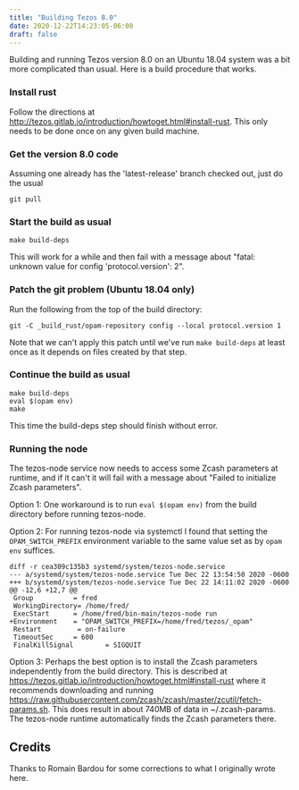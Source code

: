 ```yaml
---
title: "Building Tezos 8.0"
date: 2020-12-22T14:23:05-06:00
draft: false
---
```


Building and running Tezos version 8.0 on an Ubuntu 18.04 system was a bit more complicated than usual. Here is a build procedure that works.

### Install rust

Follow the directions at http://tezos.gitlab.io/introduction/howtoget.html#install-rust.
This only needs to be done once on any given build machine.

### Get the version 8.0 code

Assuming one already has the 'latest-release' branch checked out, just do the usual

```
git pull
```

### Start the build as usual

```
make build-deps
```

This will work for a while and then fail with a message about "fatal: unknown value for config 'protocol.version': 2".

### Patch the git problem (Ubuntu 18.04 only)

Run the following from the top of the build directory:

```
git -C _build_rust/opam-repository config --local protocol.version 1
```

Note that we can't apply this patch until we've run `make build-deps` at least once as it depends on files created by that step.

### Continue the build as usual

```
make build-deps
eval $(opam env)
make
```

This time the build-deps step should finish without error.

### Running the node

The tezos-node service now needs to access some Zcash parameters at runtime, and if it can't it will fail with a message about "Failed to initialize Zcash parameters".

Option 1: One workaround is to run `eval $(opam env)` from the build directory before running tezos-node.

Option 2: For running tezos-node via systemctl I found that setting the `OPAM_SWITCH_PREFIX` environment variable to the same value set as by `opam env` suffices.

```
diff -r cea309c135b3 systemd/system/tezos-node.service
--- a/systemd/system/tezos-node.service Tue Dec 22 13:54:50 2020 -0600
+++ b/systemd/system/tezos-node.service Tue Dec 22 14:11:02 2020 -0600
@@ -12,6 +12,7 @@
 Group          = fred
 WorkingDirectory= /home/fred/
 ExecStart      = /home/fred/bin-main/tezos-node run
+Environment    = "OPAM_SWITCH_PREFIX=/home/fred/tezos/_opam"
 Restart         = on-failure
 TimeoutSec     = 600
 FinalKillSignal        = SIGQUIT
 ```

Option 3: Perhaps the best option is to install the Zcash parameters independently from the build directory. This is described at https://tezos.gitlab.io/introduction/howtoget.html#install-rust where it recommends downloading and running https://raw.githubusercontent.com/zcash/zcash/master/zcutil/fetch-params.sh. This does result in about 740MB of data in ~/.zcash-params. The tezos-node runtime automatically finds the Zcash parameters there.

## Credits

Thanks to Romain Bardou for some corrections to what I originally wrote here.

